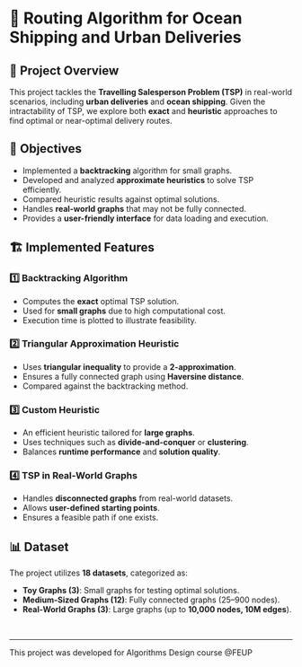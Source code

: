 # 🚢 Routing Algorithm for Ocean Shipping and Urban Deliveries

## 📌 Project Overview

This project tackles the **Travelling Salesperson Problem (TSP)** in real-world scenarios, including **urban deliveries** and **ocean shipping**. Given the intractability of TSP, we explore both **exact** and **heuristic** approaches to find optimal or near-optimal delivery routes.

## 🎯 Objectives

- Implemented a **backtracking** algorithm for small graphs.
- Developed and analyzed **approximate heuristics** to solve TSP efficiently.
- Compared heuristic results against optimal solutions.
- Handles **real-world graphs** that may not be fully connected.
- Provides a **user-friendly interface** for data loading and execution.


## 🏗️ Implemented Features

### 1️⃣ **Backtracking Algorithm**
- Computes the **exact** optimal TSP solution.
- Used for **small graphs** due to high computational cost.
- Execution time is plotted to illustrate feasibility.

### 2️⃣ **Triangular Approximation Heuristic**
- Uses **triangular inequality** to provide a **2-approximation**.
- Ensures a fully connected graph using **Haversine distance**.
- Compared against the backtracking method.

### 3️⃣ **Custom Heuristic**
- An efficient heuristic tailored for **large graphs**.
- Uses techniques such as **divide-and-conquer** or **clustering**.
- Balances **runtime performance** and **solution quality**.

### 4️⃣ **TSP in Real-World Graphs**
- Handles **disconnected graphs** from real-world datasets.
- Allows **user-defined starting points**.
- Ensures a feasible path if one exists.

## 📊 Dataset

The project utilizes **18 datasets**, categorized as:

- **Toy Graphs (3)**: Small graphs for testing optimal solutions.
- **Medium-Sized Graphs (12)**: Fully connected graphs (25–900 nodes).
- **Real-World Graphs (3)**: Large graphs (up to **10,000 nodes, 10M edges**).
<br>
<hr>
This project was developed for Algorithms Design course @FEUP
